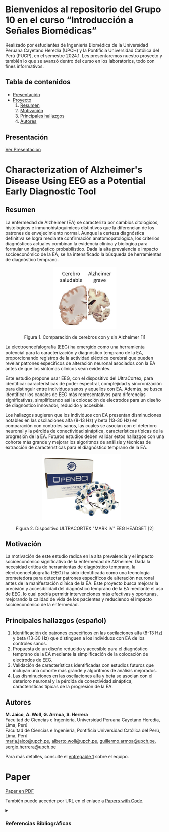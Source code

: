 
# Bienvenidos al repositorio del Grupo 10 en el curso “Introducción a Señales Biomédicas”
Realizado por estudiantes de Ingeniería Biomédica de la Universidad Peruana Cayetano Heredia (UPCH) y la Pontificia Universidad Católica del Perú (PUCP), en el semestre 2024.1. Les presentaremos nuestro proyecto y también lo que se avanzó dentro del curso en los laboratorios, todo con fines informativos.
## Tabla de contenidos

* [Presentación](#presentación)
* [Proyecto](#characterization-of-alzheimers-disease-using-eeg-as-a-potential-early-diagnostic-tool)
    1.  [Resumen](#resumen)
    2. [Motivación](#motivación)
    3. [Principales hallazgos](#principales-hallazgos)
    4. [Autores](#autores)

## Presentación

[Ver Presentación](https://www.canva.com/design/DAGBVwR0aRk/EpQsPL15Y5OwZCgcwBEfCA/view?utm_content=DAGBVwR0aRk&utm_campaign=designshare&utm_medium=link&utm_source=editor)

# Characterization of Alzheimer's Disease Using EEG as a Potential Early Diagnostic Tool

## Resumen
La enfermedad de Alzheimer (EA) se caracteriza por cambios citológicos, histológicos e inmunohistoquímicos distintivos que la diferencian de los patrones de envejecimiento normal. Aunque la certeza diagnóstica definitiva se logra mediante confirmación anatomopatológica, los criterios diagnósticos actuales combinan la evidencia clínica y biológica para formular un diagnóstico probabilístico. Dada la alta prevalencia e impacto socioeconómico de la EA, se ha intensificado la búsqueda de herramientas de diagnóstico temprano.

<p align="center">
<img src="Imagenes/Alzheimer_cerebro.jpg" width="200px">
<p align="center"> Figura 1. Comparación de cerebros con y sin Alzheimer [1] </p>

La electroencefalografía (EEG) ha emergido como una herramienta potencial para la caracterización y diagnóstico temprano de la EA, proporcionando registros de la actividad eléctrica cerebral que pueden revelar patrones específicos de alteración neuronal asociados con la EA antes de que los síntomas clínicos sean evidentes.

Este estudio propone usar EEG, con el dispositivo del UltraCortex, para identificar características de poder espectral, complejidad y sincronización para distinguir entre individuos sanos y aquellos con EA. Además, se busca identificar los canales de EEG más representativos para diferencias significativas, simplificando así la colocación de electrodos para un diseño de diagnóstico innovador, reducido y accesible.

Los hallazgos sugieren que los individuos con EA presentan disminuciones notables en las oscilaciones alfa (8-13 Hz) y beta (13-30 Hz) en comparación con controles sanos, las cuales se asocian con el deterioro neuronal y la pérdida de conectividad sináptica, características típicas de la progresión de la EA. Futuros estudios deben validar estos hallazgos con una cohorte más grande y mejorar los algoritmos de análisis y técnicas de extracción de características para el diagnóstico temprano de la EA.
<p align="center">
  <img src="Imagenes/UltraCortex_1.jpeg" width="250px" style="margin-right: 20px;">
  <p align="center"> Figura 2. Dispositivo ULTRACORTEX "MARK IV" EEG HEADSET [2]</p>
</p>

## Motivación
La motivación de este estudio radica en la alta prevalencia y el impacto socioeconómico significativo de la enfermedad de Alzheimer. Dada la necesidad crítica de herramientas de diagnóstico temprano, la electroencefalografía (EEG) ha sido identificada como una tecnología prometedora para detectar patrones específicos de alteración neuronal antes de la manifestación clínica de la EA. Este proyecto busca mejorar la precisión y accesibilidad del diagnóstico temprano de la EA mediante el uso de EEG, lo cual podría permitir intervenciones más efectivas y oportunas, mejorando la calidad de vida de los pacientes y reduciendo el impacto socioeconómico de la enfermedad.

## Principales hallazgos (español)
1. Identificación de patrones específicos en las oscilaciones alfa (8-13 Hz) y beta (13-30 Hz) que distinguen a los individuos con EA de los controles sanos.
2. Propuesta de un diseño reducido y accesible para el diagnóstico temprano de la EA mediante la simplificación de la colocación de electrodos de EEG.
3. Validación de características identificadas con estudios futuros que incluyan una cohorte más grande y algoritmos de análisis mejorados.
4. Las disminuciones en las oscilaciones alfa y beta se asocian con el deterioro neuronal y la pérdida de conectividad sináptica, características típicas de la progresión de la EA.

## Autores
**M. Jaico**, **A. Woll**, **G. Armoa**, **S. Herrera**  
Facultad de Ciencias e Ingeniería, Universidad Peruana Cayetano Heredia, Lima, Perú  
Facultad de Ciencias e Ingeniería, Pontificia Universidad Católica del Perú, Lima, Perú  
maria.jaico@upch.pe, alberto.woll@upch.pe, guillermo.armoa@upch.pe, sergio.herrera@upch.pe

Para más detalles, consulte el [entregable 1](ISB_2024_grupo_10\Laboratorios\1_Integrantes\Lab_1.md) sobre el equipo.

# Paper
[Paper en PDF](../ISB_2024_grupo_9/Documentacion/Paper_Project_ISB.pdf)


También puede acceder por URL en el enlace a [Papers with Code](https://paperswithcode.com/paper/characterization-of-alzheimer-s-disease-using).

<details><summary><h3>Referencias Bibliográficas</h3></summary>

  [1] Instituto Nacional sobre el Envejecimiento. (s.f.). Hoja Informativa sobre la enfermedad de alzheimer | NIA. La enfermedad de Alzheimer. [Online]. Available: https://www.nia.nih.gov/espanol/enfermedad-alzheimer/enfermedad-alzheimer <br>
[2] “Ultracortex ‘Mark IV’ EEG headset,” OpenBCI Online Store. Available: https://shop.openbci.com/products/ultracortex-mark-iv?variant=23280716419 (accessed Apr. 3, 2024).

</details>